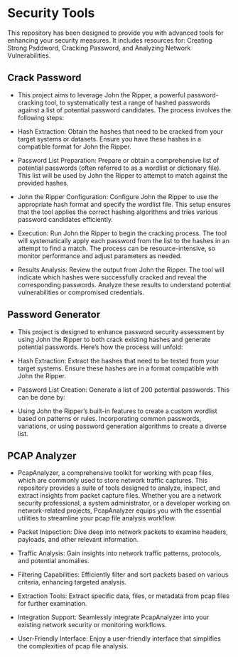 # Security Tools

This repository has been designed to provide you with advanced tools for enhancing your security measures. It includes resources for: Creating Strong Psddword, Cracking Password, and Analyzing Network Vulnerabilities.

## Crack Password

- This project aims to leverage John the Ripper, a powerful password-cracking tool, to systematically test a range of hashed passwords against a list of potential password candidates. The process involves the following steps:

- Hash Extraction: Obtain the hashes that need to be cracked from your target systems or datasets. Ensure you have these hashes in a compatible format for John the Ripper.

- Password List Preparation: Prepare or obtain a comprehensive list of potential passwords (often referred to as a wordlist or dictionary file). This list will be used by John the Ripper to attempt to match against the provided hashes.

- John the Ripper Configuration: Configure John the Ripper to use the appropriate hash format and specify the wordlist file. This setup ensures that the tool applies the correct hashing algorithms and tries various password candidates efficiently.

- Execution: Run John the Ripper to begin the cracking process. The tool will systematically apply each password from the list to the hashes in an attempt to find a match. The process can be resource-intensive, so monitor performance and adjust parameters as needed.

- Results Analysis: Review the output from John the Ripper. The tool will indicate which hashes were successfully cracked and reveal the corresponding passwords. Analyze these results to understand potential vulnerabilities or compromised credentials.

## Password Generator

- This project is designed to enhance password security assessment by using John the Ripper to both crack existing hashes and generate potential passwords. Here’s how the process will unfold:

- Hash Extraction: Extract the hashes that need to be tested from your target systems. Ensure these hashes are in a format compatible with John the Ripper.

- Password List Creation: Generate a list of 200 potential passwords. This can be done by:

- Using John the Ripper’s built-in features to create a custom wordlist based on patterns or rules. Incorporating common passwords, variations, or using password generation algorithms to create a diverse list.

## PCAP Analyzer
- PcapAnalyzer, a comprehensive toolkit for working with pcap files, which are commonly used to store network traffic captures. This repository provides a suite of tools designed to analyze, inspect, and extract insights from packet capture files. Whether you are a network security professional, a system administrator, or a developer working on network-related projects, PcapAnalyzer equips you with the essential utilities to streamline your pcap file analysis workflow.

- Packet Inspection: Dive deep into network packets to examine headers, payloads, and other relevant information.

- Traffic Analysis: Gain insights into network traffic patterns, protocols, and potential anomalies.

- Filtering Capabilities: Efficiently filter and sort packets based on various criteria, enhancing targeted analysis.

- Extraction Tools: Extract specific data, files, or metadata from pcap files for further examination.

- Integration Support: Seamlessly integrate PcapAnalyzer into your existing network security or monitoring workflows.

- User-Friendly Interface: Enjoy a user-friendly interface that simplifies the complexities of pcap file analysis.

